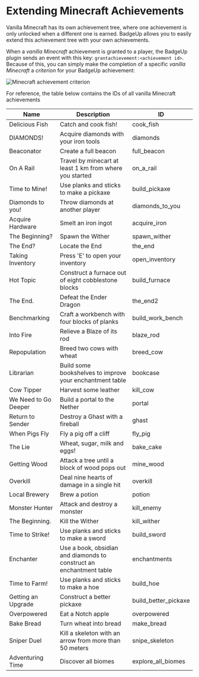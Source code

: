 # Extending Minecraft Achievements

Vanilla Minecraft has its own achievement tree, where one achievement is only unlocked when a different one is earned. BadgeUp allows you to easily extend this achievement tree with your own achievements.

When a *vanilla Minecraft* achievement is granted to a player, the BadgeUp plugin sends an event with this key: `grantachievement:<achievement id>`. Because of this, you can simply make the completion of a specific *vanilla Minecraft* a *criterion* for your BadgeUp achievement:

![Minecraft achievement criterion](https://raw.githubusercontent.com/BadgeUp/sponge-client/928dbd16dd55f062a9eafc0dd79e3e47af907fd4/docs/mc-achievement-criterion.png "Minecraft achievement criterion")

For reference, the table below contains the IDs of all vanilla Minecraft achievements

| Name                 | Description                                                         | ID                   |
| -------------------- | ------------------------------------------------------------------- | -------------------- |
| Delicious Fish       | Catch and cook fish!                                                | cook_fish            |
| DIAMONDS!            | Acquire diamonds with your iron tools                               | diamonds             |
| Beaconator           | Create a full beacon                                                | full_beacon          |
| On A Rail            | Travel by minecart at least 1 km from where you started             | on_a_rail            |
| Time to Mine!        | Use planks and sticks to make a pickaxe                             | build_pickaxe        |
| Diamonds to you!     | Throw diamonds at another player                                    | diamonds_to_you      |
| Acquire Hardware     | Smelt an iron ingot                                                 | acquire_iron         |
| The Beginning?       | Spawn the Wither                                                    | spawn_wither         |
| The End?             | Locate the End                                                      | the_end              |
| Taking Inventory     | Press 'E' to open your inventory                                    | open_inventory       |
| Hot Topic            | Construct a furnace out of eight cobblestone blocks                 | build_furnace        |
| The End.             | Defeat the Ender Dragon                                             | the_end2             |
| Benchmarking         | Craft a workbench with four blocks of planks                        | build_work_bench     |
| Into Fire            | Relieve a Blaze of its rod                                          | blaze_rod            |
| Repopulation         | Breed two cows with wheat                                           | breed_cow            |
| Librarian            | Build some bookshelves to improve your enchantment table            | bookcase             |
| Cow Tipper           | Harvest some leather                                                | kill_cow             |
| We Need to Go Deeper | Build a portal to the Nether                                        | portal               |
| Return to Sender     | Destroy a Ghast with a fireball                                     | ghast                |
| When Pigs Fly        | Fly a pig off a cliff                                               | fly_pig              |
| The Lie              | Wheat, sugar, milk and eggs!                                        | bake_cake            |
| Getting Wood         | Attack a tree until a block of wood pops out                        | mine_wood            |
| Overkill             | Deal nine hearts of damage in a single hit                          | overkill             |
| Local Brewery        | Brew a potion                                                       | potion               |
| Monster Hunter       | Attack and destroy a monster                                        | kill_enemy           |
| The Beginning.       | Kill the Wither                                                     | kill_wither          |
| Time to Strike!      | Use planks and sticks to make a sword                               | build_sword          |
| Enchanter            | Use a book, obsidian and diamonds to construct an enchantment table | enchantments         |
| Time to Farm!        | Use planks and sticks to make a hoe                                 | build_hoe            |
| Getting an Upgrade   | Construct a better pickaxe                                          | build_better_pickaxe |
| Overpowered          | Eat a Notch apple                                                   | overpowered          |
| Bake Bread           | Turn wheat into bread                                               | make_bread           |
| Sniper Duel          | Kill a skeleton with an arrow from more than 50 meters              | snipe_skeleton       |
| Adventuring Time     | Discover all biomes                                                 | explore_all_biomes   |